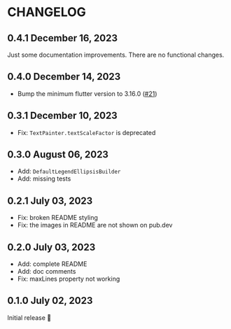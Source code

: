 # CHANGELOG

## 0.4.1 December 16, 2023

Just some documentation improvements. There are no functional changes.

## 0.4.0 December 14, 2023

- Bump the minimum flutter version to 3.16.0 ([#21](https://github.com/fujidaiti/primer_progress_bar/issues/21))

## 0.3.1 December 10, 2023

- Fix: `TextPainter.textScaleFactor` is deprecated

## 0.3.0 August 06, 2023

- Add: `DefaultLegendEllipsisBuilder`
- Add: missing tests

## 0.2.1 July 03, 2023

- Fix: broken README styling
- Fix: the images in README are not shown on pub.dev

## 0.2.0 July 03, 2023

- Add: complete README
- Add: doc comments
- Fix: maxLines property not working

## 0.1.0 July 02, 2023

Initial release :tada:
